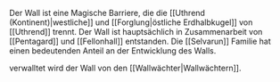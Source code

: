 Der Wall ist eine Magische Barriere, die die [[Uthrend (Kontinent)|westliche]] und [[Forglung|östliche Erdhalbkugel]]  von [[Uthrend]] trennt. 
Der Wall ist hauptsächlich in Zusammenarbeit von [[Pentagard]] und [[Fellonhall]] entstanden.
Die [[Selvarun]] Familie hat einen bedeutenden Anteil an der Entwicklung des Walls.

verwalltet wird der Wall von den [[Wallwächter|Wallwächtern]].

